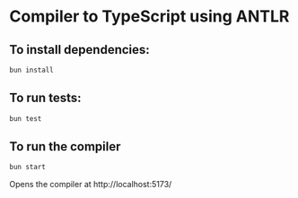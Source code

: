 # Compiler to TypeScript using ANTLR

## To install dependencies:

```bash
bun install
```

## To run tests:

```bash
bun test
```

## To run the compiler

```bash
bun start
```

Opens the compiler at http://localhost:5173/
